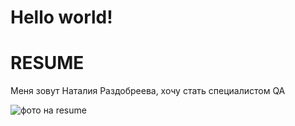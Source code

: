 Hello world!
=
**RESUME**
=
Меня зовут Наталия Раздобреева, хочу стать специалистом QA

![фото на resume](https://github.com/tasharazdobreeva/resume/assets/153163213/ce601844-ea83-4d64-88e1-827c5fa33707)
